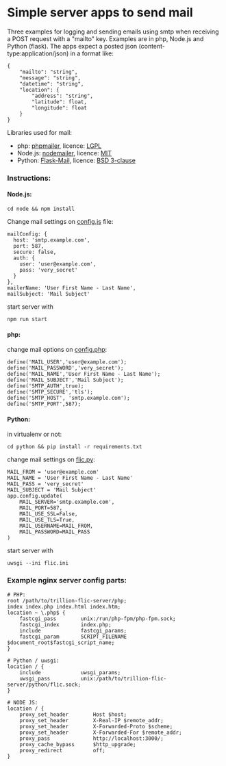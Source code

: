 # Simple server apps to send mail
Three examples for logging and sending emails using smtp when receiving a POST request with a "mailto" key. Examples are in php, Node.js and Python (flask).
The apps expect a posted json (content-type:application/json) in a format like:

    {
        "mailto": "string",
        "message": "string",
        "datetime": "string",
        "location": {
            "address": "string",
            "latitude": float,
            "longitude": float
        }
    }
 
Libraries used for mail: 
  
  * php: [phpmailer](https://github.com/PHPMailer/PHPMailer), licence: [LGPL](https://github.com/PHPMailer/PHPMailer/blob/master/LICENSE)
  * Node.js: [nodemailer](https://github.com/nodemailer/nodemailer), licence: [MIT](https://github.com/nodemailer/nodemailer/blob/master/LICENSE)
  * Python: [Flask-Mail](https://github.com/mattupstate/flask-mail), licence: [BSD 3-clause](https://github.com/mattupstate/flask-mail/blob/master/LICENSE)
  ### Instructions:
  #### Node.js:
    cd node && npm install
  Change mail settings on [config.js](node/config.js) file:

    mailConfig: {
      host: 'smtp.example.com',
      port: 587,
      secure: false,
      auth: {
        user: 'user@example.com',
        pass: 'very_secret'
      }
    },
    mailerName: 'User First Name - Last Name',
    mailSubject: 'Mail Subject'

  start server with
    
    npm run start

  #### php:
  change mail options on [config.php](php/config.php):

    define('MAIL_USER','user@example.com');
    define('MAIL_PASSWORD','very_secret');
    define('MAIL_NAME','User First Name - Last Name');
    define('MAIL_SUBJECT','Mail Subject');
    define('SMTP_AUTH',true);
    define('SMTP_SECURE','tls');
    define('SMTP_HOST', 'smtp.example.com');
    define('SMTP_PORT',587);
    
  #### Python:
  in virtualenv or not:
  
    cd python && pip install -r requirements.txt
  change mail settings on [flic.py](python/flic.py):
  
    MAIL_FROM = 'user@example.com'
    MAIL_NAME = 'User First Name - Last Name'
    MAIL_PASS = 'very_secret'
    MAIL_SUBJECT = 'Mail Subject'
    app.config.update(
        MAIL_SERVER='smtp.example.com',
        MAIL_PORT=587,
        MAIL_USE_SSL=False,
        MAIL_USE_TLS=True,
        MAIL_USERNAME=MAIL_FROM,
        MAIL_PASSWORD=MAIL_PASS
    )
  
  start server with
  
    uwsgi --ini flic.ini
  
    
  ### Example nginx server config parts:
  
    # PHP:
    root /path/to/trillion-flic-server/php;
    index index.php index.html index.htm;
    location ~ \.php$ {
        fastcgi_pass        unix:/run/php-fpm/php-fpm.sock;
        fastcgi_index       index.php;
        include             fastcgi_params;
        fastcgi_param       SCRIPT_FILENAME $document_root$fastcgi_script_name;
    }	
    
    # Python / uwsgi:	
    location / {
        include             uwsgi_params;
        uwsgi_pass          unix:/path/to/trillion-flic-server/python/flic.sock;
    }
    
    # NODE JS:
    location / {
        proxy_set_header        Host $host;
        proxy_set_header        X-Real-IP $remote_addr;
        proxy_set_header        X-Forwarded-Proto $scheme;
        proxy_set_header        X-Forwarded-For $remote_addr;
        proxy_pass              http://localhost:3000/;
        proxy_cache_bypass      $http_upgrade;
        proxy_redirect          off;
    }
  
